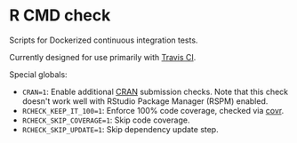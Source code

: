 # R CMD check

Scripts for Dockerized continuous integration tests.

Currently designed for use primarily with [Travis CI][].

Special globals:

- `CRAN=1`: Enable additional [CRAN][] submission checks. Note that this check doesn't work well with RStudio Package Manager (RSPM) enabled.
- `RCHECK_KEEP_IT_100=1`: Enforce 100% code coverage, checked via [covr][].
- `RCHECK_SKIP_COVERAGE=1`: Skip code coverage.
- `RCHECK_SKIP_UPDATE=1`: Skip dependency update step.

[covr]: https://cran.r-project.org/package=covr
[cran]: https://cran.r-project.org/
[travis ci]: https://travis-ci.com/
